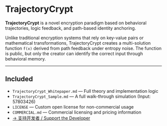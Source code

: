 # TrajectoryCrypt

**TrajectoryCrypt** is a novel encryption paradigm based on behavioral trajectories, logic feedback, and path-based identity anchoring.

Unlike traditional encryption systems that rely on key-value pairs or mathematical transformations, TrajectoryCrypt creates a multi-solution function `f(x)` derived from path feedback under entropy noise. The function is public, but only the creator can identify the correct input through behavioral memory.

---

## Included

- `TrajectoryCrypt_Whitepaper.md` — Full theory and implementation logic
- `TrajectoryCrypt_Sample.md` — A full walk-through simulation (Input: 57803426)
- `LICENSE` — Custom open license for non-commercial usage
- `COMMERCIAL.md` — Commercial licensing and pricing information
- [→ 支持开发者 / Support the Developer](./help.md)
